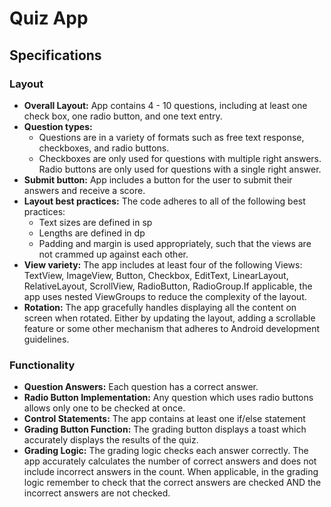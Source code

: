 # Quiz App

## Specifications

### Layout
* __Overall Layout:__ App contains 4 - 10 questions, including at least one check box, one radio button, and one text entry. 
* __Question types:__
  * Questions are in a variety of formats such as free text response, checkboxes, and radio buttons.
  * Checkboxes are only used for questions with multiple right answers. Radio buttons are only used for questions with a single right answer. 
* __Submit button:__ App includes a button for the user to submit their answers and receive a score. 
* __Layout best practices:__ The code adheres to all of the following best practices:
  * Text sizes are defined in sp
  * Lengths are defined in dp
  * Padding and margin is used appropriately, such that the views are not crammed up against each other.
* __View variety:__ The app includes at least four of the following Views: TextView, ImageView, Button, Checkbox, EditText, LinearLayout, RelativeLayout, ScrollView, RadioButton, RadioGroup.If applicable, the app uses nested ViewGroups to reduce the complexity of the layout.
* __Rotation:__ The app gracefully handles displaying all the content on screen when rotated. Either by updating the layout, adding a scrollable feature or some other mechanism that adheres to Android development guidelines. 

### Functionality
* __Question Answers:__ Each question has a correct answer.
* __Radio Button Implementation:__ Any question which uses radio buttons allows only one to be checked at once. 
* __Control Statements:__ The app contains at least one if/else statement
* __Grading Button Function:__ The grading button displays a toast which accurately displays the results of the quiz.
* __Grading Logic:__ The grading logic checks each answer correctly. The app accurately calculates the number of correct answers and does not include incorrect answers in the count. When applicable, in the grading logic remember to check that the correct answers are checked AND the incorrect answers are not checked.
